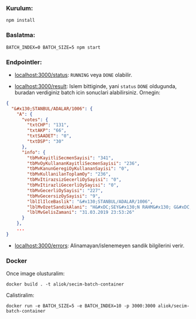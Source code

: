 ### Kurulum:

```
npm install
```

### Baslatma:

```
BATCH_INDEX=0 BATCH_SIZE=5 npm start
```

### Endpointler:

- <localhost:3000/status>: `RUNNING` veya `DONE` olabilir.

- <localhost:3000/result>: Islem bittiginde, yani `status` `DONE` oldugunda, buradan verdiginiz batch icin sonuclari alabilirsiniz. Ornegin:

```json
{
  "&#x130;STANBUL/ADALAR/1006": {
    "A": {
      "votes": {
        "txtCHP": "131",
        "txtAKP": "66",
        "txtSAADET": "0",
        "txtDSP": "30"
      },
      "info": {
        "tbMvKayitliSecmenSayisi": "341",
        "tbMvOyKullananKayitliSecmenSayisi": "236",
        "tbMvKanunGeregiOyKullananSayisi": "0",
        "tbMvKullanilanToplamOy": "236",
        "tbMvItirazsizGecerliOySayisi": "0",
        "tbMvItirazliGecerliOySayisi": "0",
        "tbMvGecerliOySayisi": "227",
        "tbMvGecersizOySayisi": "9",
        "lblIlIlceBaslik": "&#x130;STANBUL/ADALAR/1006",
        "lblMvOzetSandikAlani": "H&#xDC;SEY&#x130;N RAHM&#x130; G&#xDC;RPINAR L&#x130;SES&#x130;",
        "lblMvGelisZamani": "31.03.2019 23:53:26"
      }
    },
    ...
}
```

- <localhost:3000/errors>: Alinamayan/islenemeyen sandik bilgilerini verir.

### Docker

Once image olusturalim:

```
docker build . -t aliok/secim-batch-container
```

Calistiralim:

```
docker run -e BATCH_SIZE=5 -e BATCH_INDEX=10 -p 3000:3000 aliok/secim-batch-container
```
